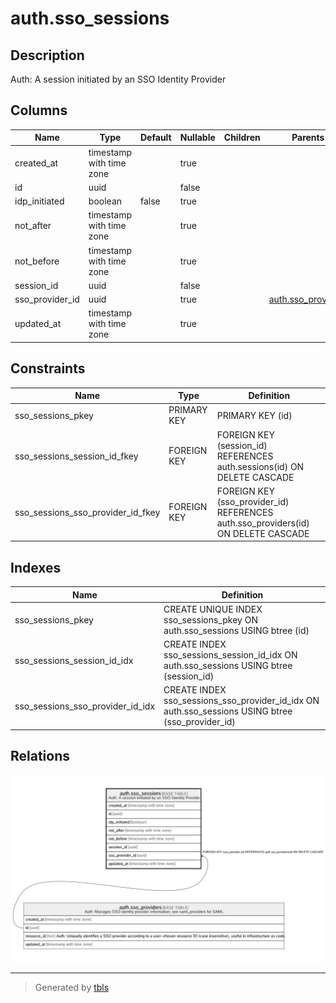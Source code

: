 # auth.sso_sessions

## Description

Auth: A session initiated by an SSO Identity Provider

## Columns

| Name | Type | Default | Nullable | Children | Parents | Comment |
| ---- | ---- | ------- | -------- | -------- | ------- | ------- |
| created_at | timestamp with time zone |  | true |  |  |  |
| id | uuid |  | false |  |  |  |
| idp_initiated | boolean | false | true |  |  |  |
| not_after | timestamp with time zone |  | true |  |  |  |
| not_before | timestamp with time zone |  | true |  |  |  |
| session_id | uuid |  | false |  |  |  |
| sso_provider_id | uuid |  | true |  | [auth.sso_providers](auth.sso_providers.md) |  |
| updated_at | timestamp with time zone |  | true |  |  |  |

## Constraints

| Name | Type | Definition |
| ---- | ---- | ---------- |
| sso_sessions_pkey | PRIMARY KEY | PRIMARY KEY (id) |
| sso_sessions_session_id_fkey | FOREIGN KEY | FOREIGN KEY (session_id) REFERENCES auth.sessions(id) ON DELETE CASCADE |
| sso_sessions_sso_provider_id_fkey | FOREIGN KEY | FOREIGN KEY (sso_provider_id) REFERENCES auth.sso_providers(id) ON DELETE CASCADE |

## Indexes

| Name | Definition |
| ---- | ---------- |
| sso_sessions_pkey | CREATE UNIQUE INDEX sso_sessions_pkey ON auth.sso_sessions USING btree (id) |
| sso_sessions_session_id_idx | CREATE INDEX sso_sessions_session_id_idx ON auth.sso_sessions USING btree (session_id) |
| sso_sessions_sso_provider_id_idx | CREATE INDEX sso_sessions_sso_provider_id_idx ON auth.sso_sessions USING btree (sso_provider_id) |

## Relations

![er](auth.sso_sessions.png)

---

> Generated by [tbls](https://github.com/k1LoW/tbls)
